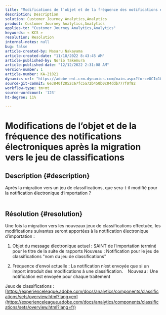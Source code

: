 ```yaml
---
title: "Modifications de l’objet et de la fréquence des notifications électroniques après la migration vers le jeu de classifications"
description: Description
solution: Customer Journey Analytics,Analytics
product: Customer Journey Analytics,Analytics
applies-to: "Customer Journey Analytics,Analytics"
keywords: « KCS »
resolution: Resolution
internal-notes: null
bug: false
article-created-by: Masaru Nakayama
article-created-date: "11/18/2022 8:43:45 AM"
article-published-by: Norio Takemura
article-published-date: "12/12/2022 2:31:08 AM"
version-number: 1
article-number: KA-21021
dynamics-url: "https://adobe-ent.crm.dynamics.com/main.aspx?forceUCI=1&pagetype=entityrecord&etn=knowledgearticle&id=cb889f1b-1d67-ed11-9561-6045bd006239"
source-git-commit: 6e3840f2052c67fc5a72b450b0c04ddb777f0f82
workflow-type: tm+mt
source-wordcount: '123'
ht-degree: 11%

---
```


# Modifications de l’objet et de la fréquence des notifications électroniques après la migration vers le jeu de classifications

## Description {#description}

Après la migration vers un jeu de classifications, que sera-t-il modifié pour la notification électronique d’importation ?
<br> 

## Résolution {#resolution}


Une fois la migration vers les nouveaux jeux de classifications effectuée, les modifications suivantes seront apportées à la notification électronique d’importation :



1. Objet du message électronique actuel : SAINT de l’importation terminé pour le titre de la suite de rapports Nouveau : Notification pour le jeu de classifications &quot;nom du jeu de classifications&quot;

2. Fréquence d’envoi actuelle : La notification n’est envoyée que si un import introduit des modifications à une classification.
   Nouveau : Une notification est envoyée pour chaque traitement

Jeux de classifications :
[https://experienceleague.adobe.com/docs/analytics/components/classifications/sets/overview.html?lang=en](https://experienceleague.adobe.com/docs/analytics/components/classifications/sets/overview.html?lang=fr)
